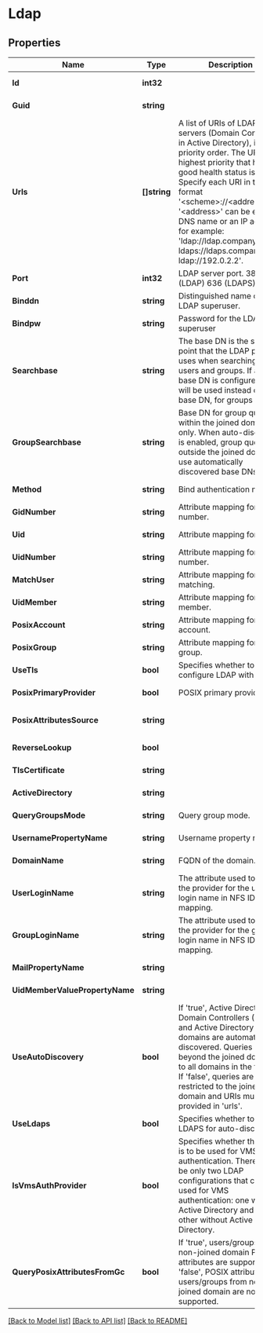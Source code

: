 # Ldap

## Properties
Name | Type | Description | Notes
------------ | ------------- | ------------- | -------------
**Id** | **int32** |  | [optional] [default to null]
**Guid** | **string** |  | [optional] [default to null]
**Urls** | **[]string** | A list of URIs of LDAP servers (Domain Controllers in Active Directory), in priority order. The URI with highest priority that has a good health status is used. Specify each URI in the format &#x27;&lt;scheme&gt;://&lt;address&gt;&#x27;. &#x27;&lt;address&gt;&#x27; can be either a DNS name or an IP address, for example: &#x27;ldap://ldap.company.com, ldaps://ldaps.company.com, ldap://192.0.2.2&#x27;. | [optional] [default to null]
**Port** | **int32** | LDAP server port. 389 (LDAP)  636 (LDAPS) | [optional] [default to 389]
**Binddn** | **string** | Distinguished name of the LDAP superuser. | [optional] [default to null]
**Bindpw** | **string** | Password for the LDAP superuser | [optional] [default to null]
**Searchbase** | **string** | The base DN is the starting point that the LDAP provider uses when searching for users and groups. If a group base DN is configured, it will be used instead of the base DN, for groups only. | [optional] [default to null]
**GroupSearchbase** | **string** | Base DN for group queries within the joined domain only. When auto-discovery is enabled, group queries outside the joined domain use automatically discovered base DNs. | [optional] [default to null]
**Method** | **string** | Bind authentication method. | [optional] [default to null]
**GidNumber** | **string** | Attribute mapping for gid number. | [optional] [default to gidNumber]
**Uid** | **string** | Attribute mapping for uid. | [optional] [default to uid]
**UidNumber** | **string** | Attribute mapping for uid number. | [optional] [default to uidNumber]
**MatchUser** | **string** | Attribute mapping for user matching. | [optional] [default to uid]
**UidMember** | **string** | Attribute mapping for uid member. | [optional] [default to memberUID]
**PosixAccount** | **string** | Attribute mapping for posix account. | [optional] [default to posixAccount]
**PosixGroup** | **string** | Attribute mapping for posix group. | [optional] [default to posixGroup]
**UseTls** | **bool** | Specifies whether to configure LDAP with TLS. | [optional] [default to false]
**PosixPrimaryProvider** | **bool** | POSIX primary provider. | [optional] [default to null]
**PosixAttributesSource** | **string** |  | [optional] [default to JOINED_DOMAIN]
**ReverseLookup** | **bool** |  | [optional] [default to false]
**TlsCertificate** | **string** |  | [optional] [default to null]
**ActiveDirectory** | **string** |  | [optional] [default to null]
**QueryGroupsMode** | **string** | Query group mode. | [optional] [default to null]
**UsernamePropertyName** | **string** | Username property name. | [optional] [default to cn]
**DomainName** | **string** | FQDN of the domain. | [optional] [default to null]
**UserLoginName** | **string** | The attribute used to query the provider for the user login name in NFS ID mapping. | [optional] [default to uid]
**GroupLoginName** | **string** | The attribute used to query the provider for the group login name in NFS ID mapping. | [optional] [default to cn]
**MailPropertyName** | **string** |  | [optional] [default to mail]
**UidMemberValuePropertyName** | **string** |  | [optional] [default to uid]
**UseAutoDiscovery** | **bool** | If &#x27;true&#x27;, Active Directory Domain Controllers (DCs) and Active Directory domains are automatically discovered. Queries extend beyond the joined domain to all domains in the forest. If &#x27;false&#x27;, queries are restricted to the joined domain and URIs must be provided in &#x27;urls&#x27;. | [optional] [default to null]
**UseLdaps** | **bool** | Specifies whether to use LDAPS for auto-discovery. | [optional] [default to null]
**IsVmsAuthProvider** | **bool** | Specifies whether the LDAP is to be used for VMS authentication. There can be only two LDAP configurations that can be used for VMS authentication: one with Active Directory and the other without Active Directory. | [optional] [default to false]
**QueryPosixAttributesFromGc** | **bool** | If &#x27;true&#x27;, users/groups from non-joined domain POSIX attributes are supported. If &#x27;false&#x27;, POSIX attributes of users/groups from non-joined domain are not supported. | [optional] [default to false]

[[Back to Model list]](../README.md#documentation-for-models) [[Back to API list]](../README.md#documentation-for-api-endpoints) [[Back to README]](../README.md)

